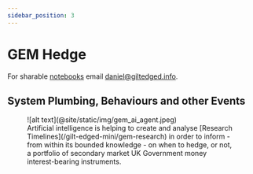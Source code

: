 ```yaml
---
sidebar_position: 3
---
```


# GEM Hedge

For sharable [notebooks](https://notebooklm.google/) email [daniel@giltedged.info](mailto:daniel@giltedged.info).

## System Plumbing, Behaviours and other Events

<figure>
    ![alt text](@site/static/img/gem_ai_agent.jpeg)
    <figcaption>
        Artificial intelligence is helping to create and analyse [Research Timelines](/gilt-edged-mini/gem-research) in order to inform - from within its bounded knowledge - on when to hedge, or not, a portfolio of secondary market UK Government money interest-bearing instruments.
    </figcaption>
</figure>
